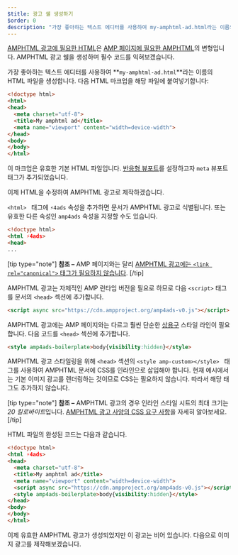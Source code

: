 ```yaml
---
$title: 광고 쉘 생성하기
$order: 0
description: "가장 좋아하는 텍스트 에디터를 사용하여 my-amphtml-ad.html라는 이름의 HTML 파일을 생성합니다. 다음 HTML 마크업을 해당 파일에 붙여넣기합니다:..."
---
```


[AMPHTML 광고에 필요한 HTML](../../../../documentation/guides-and-tutorials/learn/a4a_spec.md)은 [AMP 페이지에 필요한 AMPHTML](../../../../documentation/guides-and-tutorials/learn/spec/amphtml.md)의 변형입니다. AMPHTML 광고 쉘을 생성하며 필수 코드를 익혀보겠습니다.

가장 좋아하는 텍스트 에디터를 사용하여 **`my-amphtml-ad.html`**라는 이름의 HTML 파일을 생성합니다. 다음 HTML 마크업을 해당 파일에 붙여넣기합니다:

```html
<!doctype html>
<html>
<head>
  <meta charset="utf-8">
  <title>My amphtml ad</title>
  <meta name="viewport" content="width=device-width">
</head>
<body>
</body>
</html>
```

이 마크업은 유효한 기본 HTML 파일입니다. [반응형 뷰포트](../../../../documentation/guides-and-tutorials/develop/style_and_layout/responsive_design.md#controlling-the-viewport)를 설정하고자 `meta` 뷰포트 태그가 추가되었습니다.

이제 HTML을 수정하여 AMPHTML 광고로 제작하겠습니다.

`<html> ` 태그에  `⚡4ads` 속성을 추가하면 문서가 AMPHTML 광고로 식별됩니다. 또는 유효한 다른 속성인 `amp4ads` 속성을 지정할 수도 있습니다.

```html
<!doctype html>
<html ⚡4ads>
<head>
...
```

[tip type="note"] **참조 –**  AMP 페이지와는 달리 [AMPHTML 광고에는 `<link rel="canonical">` 태그가 필요하지 않습니다](../../../../documentation/guides-and-tutorials/learn/a4a_spec.md#amphtml-ad-format-rules). [/tip]

AMPHTML 광고는 자체적인 AMP 런타임 버전을 필요로 하므로 다음 `<script>` 태그를 문서의 `<head>` 섹션에 추가합니다.

```html
<script async src="https://cdn.ampproject.org/amp4ads-v0.js"></script>
```

AMPHTML 광고에는 AMP 페이지와는 다르고 훨씬 단순한 [상용구](../../../../documentation/guides-and-tutorials/learn/a4a_spec.md#boilerplate) 스타일 라인이 필요합니다. 다음 코드를 `<head>` 섹션에 추가합니다.

```html
<style amp4ads-boilerplate>body{visibility:hidden}</style>
```

AMPHTML 광고 스타일링을 위해 `<head>` 섹션의 `<style amp-custom></style> ` 태그를 사용하여 AMPHTML 문서에 CSS를 인라인으로 삽입해야 합니다. 현재 예시에서는 기본 이미지 광고를 렌더링하는 것이므로 CSS는 필요하지 않습니다. 따라서 해당 태그도 추가하지 않습니다.

[tip type="note"] **참조 –** AMPHTML 광고의 경우 인라인 스타일 시트의 최대 크기는 *20 킬로바이트*입니다. [AMPHTML 광고 사양의 CSS 요구 사항](../../../../documentation/guides-and-tutorials/learn/a4a_spec.md#css)을 자세히 알아보세요. [/tip]

HTML 파일의 완성된 코드는 다음과 같습니다.

```html
<!doctype html>
<html ⚡4ads>
<head>
  <meta charset="utf-8">
  <title>My amphtml ad</title>
  <meta name="viewport" content="width=device-width">
  <script async src="https://cdn.ampproject.org/amp4ads-v0.js"></script>
  <style amp4ads-boilerplate>body{visibility:hidden}</style>
</head>
<body>
</body>
</html>
```

이제 유효한 AMPHTML 광고가 생성되었지만 이 광고는 비어 있습니다. 다음으로 이미지 광고를 제작해보겠습니다.

